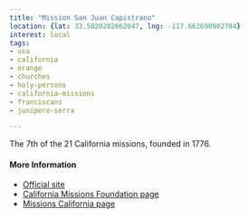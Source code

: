 ```yaml
---
title: "Mission San Juan Capistrano"
location: {lat: 33.5020282662047, lng: -117.662690902704}
interest: local
tags:
- usa
- california
- orange
- churches
- holy-persons
- california-missions
- franciscans
- junipero-serra

---
```



The 7th of the 21 California missions, founded in 1776.

#### More Information

* [Official site](http://www.missionsjc.com/)
* [California Missions Foundation page](https://californiamissionsfoundation.org/mission-san-juan-capistrano/)
* [Missions California page](https://www.missionscalifornia.com/missions/san-juan-capistrano/)





